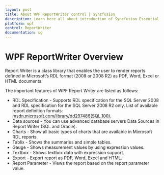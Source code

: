 ```yaml
---
layout: post
title: About WPF ReportWriter control | Syncfusion
description: Learn here all about introduction of Syncfusion Essential Studio WPF ReportWriter control, its elements and more.
platform: wpf
control: ReportWriter
documentation: ug
---
```


# WPF ReportWriter Overview

Report Writer is a class library that enables the user to render reports defined in Microsoft’s RDL format (2008 or 2008 R2) as PDF, Word, Excel or HTML documents. 

The important features of WPF Report Writer are listed as follows:

* RDL Specification - Supports RDL specification for the SQL Server 2008 and RDL specification for the SQL Server 2008 R2 only. List of available report definition formats: [msdn.microsoft.com/library/dd297486(SQL.100)](https://msdn.microsoft.com/library/dd297486(SQL.100).aspx).
* Data sources - You can use advanced database servers Data Sources in Report Writer (SQL and Oracle).
* Charts - Show all basic types of charts that are available in Microsoft RDL reports.
* Tablix - Shows the summaries and simple tables.
* Gauge - Shows measurement values by using expression values.
* Textbox - Shows textbox data with expression support.
* Export - Export report as PDF, Word, Excel and HTML.
* Report Parameter - Views the report based on the report parameter value.

